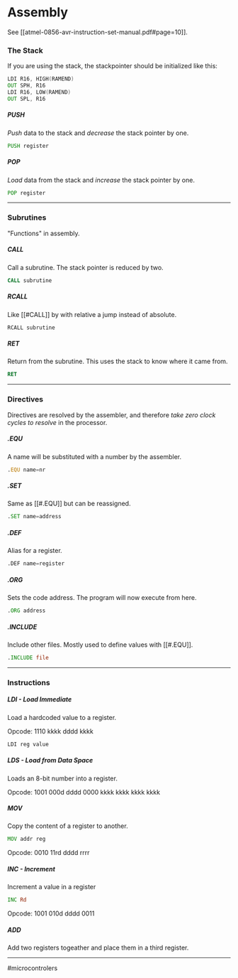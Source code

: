 # Assembly

See [[atmel-0856-avr-instruction-set-manual.pdf#page=10]].

### The Stack

If you are using the stack, the stackpointer should be initialized like this:
```asm
LDI R16, HIGH(RAMEND)
OUT SPH, R16
LDI R16, LOW(RAMEND)
OUT SPL, R16
```

##### PUSH
*Push* data to the stack and *decrease* the stack pointer by one.

```asm
PUSH register
```

##### POP
*Load* data from the stack and *increase* the stack pointer by one.

```asm
POP register
```

---

### Subrutines
"Functions" in assembly.

##### CALL
Call a subrutine. The stack pointer is reduced by two.

```asm
CALL subrutine
```

##### RCALL
Like [[#CALL]] by with relative a jump instead of absolute.

```asm
RCALL subrutine
```


##### RET
Return from the subrutine. This uses the stack to know where it came from.

```asm
RET
```

---

### Directives
Directives are resolved by the assembler, and therefore *take zero clock cycles to resolve* in the processor.

##### .EQU
A name will be substituted with a number by the assembler.

```asm
.EQU name=nr
```

##### .SET
Same as [[#.EQU]] but can be reassigned.

```asm
.SET name=address
```

##### .DEF
Alias for a register.

```asm
.DEF name=register
```

##### .ORG
Sets the code address. The program will now execute from here.

```asm
.ORG address
```

##### .INCLUDE
Include other files. Mostly used to define values with [[#.EQU]].

```asm
.INCLUDE file
```

---

### Instructions

##### LDI - Load Immediate
Load a hardcoded value to a register.

Opcode: $1110\ \text{kkkk}\ \text{dddd}\ \text{kkkk}$

```asm
LDI reg value
```

##### LDS - Load from Data Space
Loads an 8-bit number into a register.


Opcode: $1001\ 000\text{d}\ \text{dddd}\ 0000\ \text{kkkk}\ \text{kkkk}\ \text{kkkk}\ \text{kkkk}$

##### MOV
Copy the content of a register to another.

```asm
MOV addr reg
```
Opcode: $0010\ 11\text{rd}\ \text{dddd}\ \text{rrrr}$

##### INC - Increment
Increment a value in a register

```asm
INC Rd
```

Opcode: $1001\ 010\text{d}\ \text{dddd}\ 0011$

##### ADD
Add two registers togeather and place them in a third register.

---
#microcontrolers
